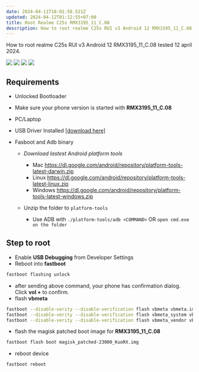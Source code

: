 ```yaml
---
date: 2024-04-11T18:01:58.521Z
updated: 2024-04-12T01:12:55+07:00
title: Root Realme C25s RMX3195_11_C.08
description: How to root realme C25s RUI v3 Android 12 RMX3195_11_C.08 tested 12 april 2024
---
```


How to root realme C25s RUI v3 Android 12 RMX3195_11_C.08 tested 12 april 2024.

![](./Screenshots/Screenshot_2022-01-01-12-18-30-58_5be4037ab7fa29495af4d1ead04ed00c.jpg)
![](./Screenshots/Screenshot_2022-01-01-12-18-38-40_785cfb1f0fb0c9a2030c9b38a1c3479a.jpg)
![](./Screenshots/Screenshot_2022-01-01-12-18-50-59_fc704e6b13c4fb26bf5e411f75da84f2.jpg)
![](./Screenshots/Screenshot_2022-01-01-12-18-53-66_fc704e6b13c4fb26bf5e411f75da84f2.jpg)

## Requirements

- Unlocked Bootloader
- Make sure your phone version is started with **RMX3195_11_C.08**
- PC/Laptop
- USB Driver Installed [[download here]](https://github.com/dimaslanjaka/android-engineer/)
- Fasboot and Adb binary

  - *Download lastest Android platform tools*
    - Mac https://dl.google.com/android/repository/platform-tools-latest-darwin.zip
    - Linux https://dl.google.com/android/repository/platform-tools-latest-linux.zip
    - Windows https://dl.google.com/android/repository/platform-tools-latest-windows.zip

  - Unzip the folder to `platform-tools`
    - Use ADB with `./platform-tools/adb <COMMAND>` OR `open cmd.exe on the folder`

## Step to root

- Enable **USB Debugging** from Developer Settings
- Reboot into **fastboot**

```bash
fastboot flashing unlock
```

- after sending above command, your phone has confirmation dialog. Click **vol +** to confirm.
- flash **vbmeta**

```bash
fastboot --disable-verity --disable-verification flash vbmeta vbmeta.img
fastboot --disable-verity --disable-verification flash vbmeta_system vbmeta_system.img
fastboot --disable-verity --disable-verification flash vbmeta_vendor vbmeta_vendor.img
```

- flash the magisk patched boot image for **RMX3195_11_C.08**

```bash
fastboot flash boot magisk_patched-23000_KuoRX.img
```

- reboot device

```bash
fastboot reboot
```